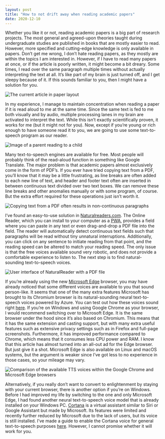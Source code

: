 ```yaml
---
layout: post
title: "How to not drift away when reading academic papers"
date: 2020-12-10
---
```


Whether you like it or not, reading academic papers is a big part of research projects. The most general and agreed-upon theories taught during undergraduate studies are published in books that are mostly easier to read. However, more specified and cutting-edge knowledge is only available in papers. Don’t get me wrong, I don’t hate reading papers, as they mostly are within the topics I am interested in. However, if I have to read many papers at once, or if the article is poorly written, it might become a bit dreary. Some times, I read over the same paragraph multiple times without actually interpreting the text at all. It’s like part of my brain is just turned off, and I get sleepy because of it. If this sounds familiar to you, then I might have a solution for you.

![The current article in paper layout]({{site.url}}/data/2020-12-10-read-papers/fake-paper.png "zzzzzzzzzzzzzzzzzzzzz")
<!--more-->

In my experience, I manage to maintain concentration when reading a paper if it is read aloud to me at the same time. Since the same text is fed to me both visually and by audio, multiple processing lanes in my brain are activated to interpret the text. While this isn’t exactly scientifically proven, it works for me (but it might not for you). Now, except if you’re young or rich enough to have someone read it to you, we are going to use some text-to-speech program as our reader.

![Image of a parent reading to a child](http://i.huffpost.com/gen/1871467/images/o-DAD-READING-TO-BABY-facebook.jpg "The OG TTS, Source: The Huffington Post") 

Many text-to-speech engines are available for free. Most people will probably think of the read-aloud function in something like Google Translate. The major problem is that academic papers almost exclusively come in the form of PDF’s. If you ever have tried copying text from a PDF, you’ll know that it may be a little frustrating, as line breaks are often added to each new line of text, and header and footer text often are inserted in between continuous text divided over two text boxes. We can remove these line breaks and other anomalies manually or with some program, of course. But the extra effort required for these operations just isn’t worth it.

![Copying text from a PDF often results in non-continuous paragraphs]({{site.url}}/data/2020-12-10-read-papers/copy-paste.png "Copying text from a PDF often results in non-continuous paragraphs")

I’ve found an easy-to-use solution in [Naturalreaders.com](https://www.naturalreaders.com/). The Online Reader, which you can install to your computer as a [PWA](https://docs.microsoft.com/en-us/microsoft-edge/progressive-web-apps-chromium/), provides a field where you can paste in any text or even drag-and-drop a PDF file into the field. The reader will automatically detect continuous text fields such that paragraphs will be read without tiny unnatural interruptions. Additionally, you can click on any sentence to initiate reading from that point, and the reading speed can be altered to match your reading speed. The only issue is that the free voices available sound very robotic, and does not provide a comfortable experience to listen to. The next step is to find natural-sounding text-to-speech voices.

![User interface of NaturalReader with a PDF file]({{site.url}}/data/2020-12-10-read-papers/naturalreader.png "User interface of NaturalReader with a PDF file")

If you’re already using the new [Microsoft Edge](https://www.microsoft.com/en-us/edge) browser, you may have already noticed that some different voices are available to you that sound person-like. It seems that one of the many extra features Microsoft has brought to its Chromium browser is its natural-sounding neural text-to-speech voices powered by Azure. You can test out how these voices sound right [here](https://azure.microsoft.com/en-us/services/cognitive-services/text-to-speech/#features). If you’re on Windows and using Google Chrome as your browser, I would recommend switching over to Microsoft Edge. It is the same browser under the hood since it’s also based on Chromium. This means that it has the same extension and casting support, but with many extra useful features such as extensive privacy settings such as in Firefox and full-page screenshots. Furthermore, it has improved performance compared to Chrome, which means that it consumes less CPU power and RAM. I know that this article has almost turned into an all-out ad for the Edge browser. But just give it a shot. Microsoft Edge is also available on Linux and macOS systems, but the argument is weaker since I’ve got less to no experience in those cases, so your mileage may vary.

![Comparison of the available TTS voices within the Google Chrome and Microsoft Edge browsers]({{site.url}}/data/2020-12-10-read-papers/available-voices.png "Edge has more (natural) voices available compared to Chrome")

Alternatively, if you really don’t want to convert to enlightenment by staying with your current browser, there is another option if you’re on Windows. Before I had improved my life by switching to the one and only Microsoft Edge, I had found another neural text-to-speech voice model that is already installed on your Windows PC. [Cortana](https://www.microsoft.com/en-us/cortana/) is a virtual assistant similar to Siri or Google Assistant but made by Microsoft. Its features were limited and recently further reduced by Microsoft due to the lack of users, but its voice is still installed. I’ve made a guide to enable the Cortana voice for general text-to-speech purposes [here](https://github.com/watermarkhu/enable-microsoft-eva-tts). However, I cannot promise whether it will work for you.
